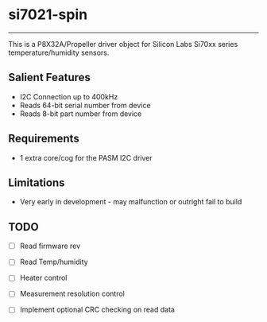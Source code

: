 # si7021-spin 
---------------

This is a P8X32A/Propeller driver object for Silicon Labs Si70xx series temperature/humidity sensors.

## Salient Features

* I2C Connection up to 400kHz
* Reads 64-bit serial number from device
* Reads 8-bit part number from device

## Requirements

* 1 extra core/cog for the PASM I2C driver

## Limitations

* Very early in development - may malfunction or outright fail to build

## TODO

- [ ] Read firmware rev
- [ ] Read Temp/humidity
- [ ] Heater control
- [ ] Measurement resolution control
- [ ] Implement optional CRC checking on read data

